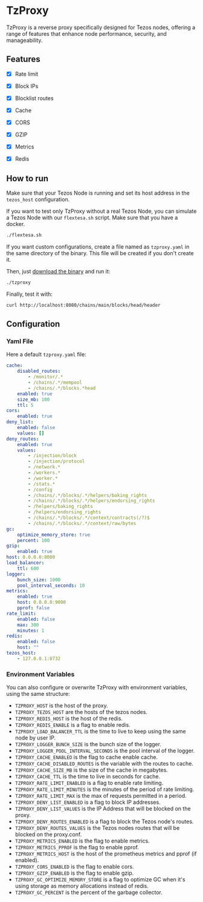 # TzProxy

TzProxy is a reverse proxy specifically designed for Tezos nodes, offering a range of features that enhance node performance, security, and manageability.

## Features

- [x] Rate limit
- [x] Block IPs
- [x] Blocklist routes
- [x] Cache
- [x] CORS
- [x] GZIP
- [x] Metrics
- [x] Redis


## How to run

Make sure that your Tezos Node is running and set its host address in the `tezos_host` configuration.

If you want to test only TzProxy without a real Tezos Node, you can simulate a Tezos Node with our `flextesa.sh` script. Make sure that you have a docker.

```bash
./flextesa.sh
```

If you want custom configurations, create a file named as `tzproxy.yaml` in the same directory of the binary. This file will be created if you don't create it.

Then, just [download the binary](https://github.com/marigold-dev/tzproxy/releases) and run it:
```bash
./tzproxy
```

Finally, test it with:
```bash
curl http://localhost:8080/chains/main/blocks/head/header
```

## Configuration

### Yaml File
Here a default `tzproxy.yaml` file:

```yaml
cache:
    disabled_routes:
        - /monitor/.*
        - /chains/.*/mempool
        - /chains/.*/blocks.*head
    enabled: true
    size_mb: 100
    ttl: 5
cors:
    enabled: true
deny_list:
    enabled: false
    values: []
deny_routes:
    enabled: true
    values:
        - /injection/block
        - /injection/protocol
        - /network.*
        - /workers.*
        - /worker.*
        - /stats.*
        - /config
        - /chains/.*/blocks/.*/helpers/baking_rights
        - /chains/.*/blocks/.*/helpers/endorsing_rights
        - /helpers/baking_rights
        - /helpers/endorsing_rights
        - /chains/.*/blocks/.*/context/contracts(/?)$
        - /chains/.*/blocks/.*/context/raw/bytes
gc:
    optimize_memory_store: true
    percent: 100
gzip:
    enabled: true
host: 0.0.0.0:8080
load_balancer:
    ttl: 600
logger:
    bunch_size: 1000
    pool_interval_seconds: 10
metrics:
    enabled: true
    host: 0.0.0.0:9000
    pprof: false
rate_limit:
    enabled: false
    max: 300
    minutes: 1
redis:
    enabled: false
    host: ""
tezos_host:
    - 127.0.0.1:8732
```

### Environment Variables

You can also configure or overwrite TzProxy with environment variables, using the same structure:


- `TZPROXY_HOST` is the host of the proxy.
- `TZPROXY_TEZOS_HOST` are the hosts of the tezos nodes.
- `TZPROXY_REDIS_HOST` is the host of the redis.
- `TZPROXY_REDIS_ENABLE` is a flag to enable redis.
- `TZPROXY_LOAD_BALANCER_TTL` is the time to live to keep using the same node by user IP.
- `TZPROXY_LOGGER_BUNCH_SIZE` is the bunch size of the logger.
- `TZPROXY_LOGGER_POOL_INTERVAL_SECONDS` is the pool interval of the logger.
- `TZPROXY_CACHE_ENABLED` is the flag to cache enable cache.
- `TZPROXY_CACHE_DISABLED_ROUTES` is the variable with the routes to cache.
- `TZPROXY_CACHE_SIZE_MB` is the size of the cache in megabytes.
- `TZPROXY_CACHE_TTL` is the time to live in seconds for cache.
- `TZPROXY_RATE_LIMIT_ENABLED` is a flag to enable rate limiting.
- `TZPROXY_RATE_LIMIT_MINUTES` is the minutes of the period of rate limiting. 
- `TZPROXY_RATE_LIMIT_MAX` is the max of requests permitted in a period.
- `TZPROXY_DENY_LIST_ENABLED` is a flag to block IP addresses.
- `TZPROXY_DENY_LIST_VALUES` is the IP Address that will be blocked on the proxy.
- `TZPROXY_DENY_ROUTES_ENABLED` is a flag to block the Tezos node's routes. 
- `TZPROXY_DENY_ROUTES_VALUES` is the Tezos nodes routes that will be blocked on the proxy.conf.
- `TZPROXY_METRICS_ENABLED` is the flag to enable metrics.
- `TZPROXY_METRICS_PPROF` is the flag to enable pprof.
- `TZPROXY_METRICS_HOST` is the host of the prometheus metrics and pprof (if enabled).
- `TZPROXY_CORS_ENABLED` is the flag to enable cors.
- `TZPROXY_GZIP_ENABLED` is the flag to enable gzip.
- `TZPROXY_GC_OPTIMIZE_MEMORY_STORE` is a flag to optimize GC when it's using storage as memory allocations instead of redis.
- `TZPROXY_GC_PERCENT` is the percent of the garbage collector.

